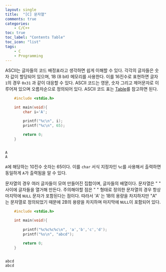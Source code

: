 ```yaml
---
layout: single
title:  "[C] 문자열"
comments: true
categories:
    - C/C++
toc: true
toc_label: "Contents Table"
toc_icon: "list"
tags: 
    - C
    - Programming
---
```




ASCII는 글자들의 코드 배정표라고 생각하면 쉽게 이해할 수 있다. 각각의 글자들은 숫자 값이 할당되어 있으며, 1B (8 bit) 메모리를 사용한다. 이를 16진수로 표현하면 글자 `1`의 경우 `0x31` 과 같이 대응할 수 있다. ASCII 코드는 영문, 숫자 그리고 제어문자로 이루어져 있으며 오름차순으로 정의되어 있다. ASCII 코드 표는 [Table][Linkh]를 참고하면 된다. 




```c
    #include <stdio.h>

    int main(void){
        char i='A';

        printf("%c\n", i); 
        printf("%c\n", 65); 

        return 0;
    }
                
```


```
A
A
```


`A`에 해당하는 10진수 숫자는 65이다. 이를 `char` 서식 지정자인 `%c`를 사용해서 출력하면 동일하게 `A`가 출력됨을 알 수 있다. 



문자열의 경우 여러 글자들이 모여 만들어진 집합이며, 글자들의 배열이다. 문자열은 " " 사이에 글자들을 열거해 만든다. 주의해야할 점은 " " 형태로 정의한 문자열의 경우 항상 마지막에 `NULL` 문자가 포함된다는 점이다. 따라서 'A' 는 1B의 용량을 차지하지만 "A" 는 문자열로 정의되었기 때문에 2B의 용량을 차지하며 마지막에 `NULL`이 포함되어 있다. 



```c
    #include <stdio.h>

    int main(void){
        
        printf("%c%c%c%c\n", 'a','b','c','d'); 
        printf("%s\n", "abcd"); 

        return 0;
    }
                
```

```
abcd
abcd

```



[Linkh]: https://dojang.io/mod/page/view.php?id=740